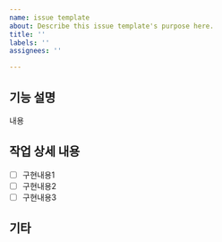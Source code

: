 ```yaml
---
name: issue template
about: Describe this issue template's purpose here.
title: ''
labels: ''
assignees: ''

---
```


## 기능 설명
내용


## 작업 상세 내용
- [ ] 구현내용1
- [ ] 구현내용2
- [ ] 구현내용3

## 기타
